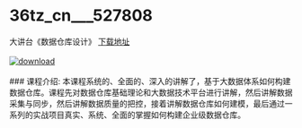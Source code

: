 # 36tz_cn___527808
大讲台《数据仓库设计》
[下载地址](http://www.36tz.cn/article/527808 "下载地址")
<br/></br>[![download](http://36tz.cn/muke_img/2019_10_2-25-300x131.png "下载地址")](http://www.36tz.cn/article/527808 "下载地址")
<br/></br>### 课程介绍:
本课程系统的、全面的、深入的讲解了，基于大数据体系如何构建数据仓库。课程先对数据仓库基础理论和大数据技术平台进行讲解，然后讲解数据采集与同步，然后讲解数据质量的把控，接着讲解数据仓库如何建模，最后通过一系列的实战项目真实、系统、全面的掌握如何构建企业级数据仓库。


 
